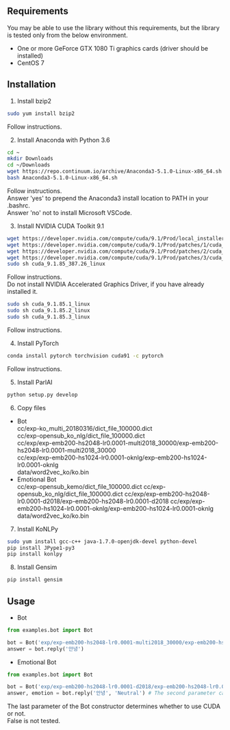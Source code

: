 ## Requirements
You may be able to use the library without this requirements, but the library is tested only from the below environment.
- One or more GeForce GTX 1080 Ti graphics cards (driver should be installed)
- CentOS 7

## Installation
1. Install bzip2  
```bash
sudo yum install bzip2
```
Follow instructions.


2. Install Anaconda with Python 3.6  
```bash
cd ~
mkdir Downloads
cd ~/Downloads
wget https://repo.continuum.io/archive/Anaconda3-5.1.0-Linux-x86_64.sh
bash Anaconda3-5.1.0-Linux-x86_64.sh
```
Follow instructions.  
Answer 'yes' to prepend the Anaconda3 install location to PATH in your .bashrc.  
Answer 'no' not to install Microsoft VSCode.


3. Install NVIDIA CUDA Toolkit 9.1
```bash
wget https://developer.nvidia.com/compute/cuda/9.1/Prod/local_installers/cuda_9.1.85_387.26_linux
wget https://developer.nvidia.com/compute/cuda/9.1/Prod/patches/1/cuda_9.1.85.1_linux
wget https://developer.nvidia.com/compute/cuda/9.1/Prod/patches/2/cuda_9.1.85.2_linux
wget https://developer.nvidia.com/compute/cuda/9.1/Prod/patches/3/cuda_9.1.85.3_linux
sudo sh cuda_9.1.85_387.26_linux
```
Follow instructions.  
Do not install NVIDIA Accelerated Graphics Driver, if you have already installed it.  
```bash
sudo sh cuda_9.1.85.1_linux
sudo sh cuda_9.1.85.2_linux
sudo sh cuda_9.1.85.3_linux
```
Follow instructions.


4. Install PyTorch
```bash
conda install pytorch torchvision cuda91 -c pytorch
```
Follow instructions.


5. Install ParlAI
```bash
python setup.py develop
```


6. Copy files  
  - Bot  
cc/exp-ko_multi_20180316/dict_file_100000.dict  
cc/exp-opensub_ko_nlg/dict_file_100000.dict  
cc/exp/exp-emb200-hs2048-lr0.0001-multi2018_30000/exp-emb200-hs2048-lr0.0001-multi2018_30000  
cc/exp/exp-emb200-hs1024-lr0.0001-oknlg/exp-emb200-hs1024-lr0.0001-oknlg  
data/word2vec_ko/ko.bin  
  - Emotional Bot  
cc/exp-opensub_kemo/dict_file_100000.dict
cc/exp-opensub_ko_nlg/dict_file_100000.dict
cc/exp/exp-emb200-hs2048-lr0.0001-d2018/exp-emb200-hs2048-lr0.0001-d2018
cc/exp/exp-emb200-hs1024-lr0.0001-oknlg/exp-emb200-hs1024-lr0.0001-oknlg
data/word2vec_ko/ko.bin

7. Install KoNLPy
```bash
sudo yum install gcc-c++ java-1.7.0-openjdk-devel python-devel
pip install JPype1-py3
pip install konlpy
```


8. Install Gensim
```bash
pip install gensim
```

## Usage
* Bot  

```python
from examples.bot import Bot

bot = Bot('exp/exp-emb200-hs2048-lr0.0001-multi2018_30000/exp-emb200-hs2048-lr0.0001-multi2018_30000', 'exp-ko_multi_20180316/dict_file_100000.dict', True)
answer = bot.reply('안녕')
```
* Emotional Bot  

```python
from examples.bot import Bot

bot = Bot('exp/exp-emb200-hs2048-lr0.0001-d2018/exp-emb200-hs2048-lr0.0001-d2018', 'exp-opensub_kemo/dict_file_100000.dict', True)
answer, emotion = bot.reply('안녕', 'Neutral') # The second parameter can be one of these: Neutral, Happiness, Anger, Sadness, Surprise, Fear, Disgust.
```
The last parameter of the Bot constructor determines whether to use CUDA or not.  
False is not tested.
